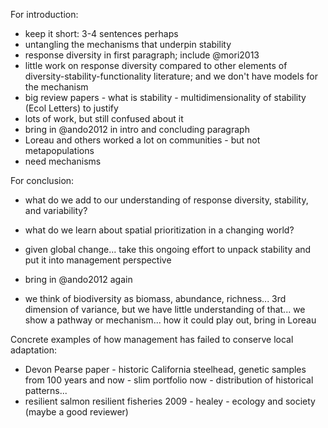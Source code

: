 For introduction:

- keep it short: 3-4 sentences perhaps
- untangling the mechanisms that underpin stability
- response diversity in first paragraph; include @mori2013
- little work on response diversity compared to other elements of
  diversity-stability-functionality literature; and we don't have models for
  the mechanism
- big review papers - what is stability - multidimensionality of stability
  (Ecol Letters) to justify
- lots of work, but still confused about it
- bring in @ando2012 in intro and concluding paragraph
- Loreau and others worked a lot on communities - but not metapopulations
- need mechanisms

For conclusion:

- what do we add to our understanding of response diversity, stability, and
  variability?
- what do we learn about spatial prioritization in a changing world?
- given global change... take this ongoing effort to unpack stability and put
  it into management perspective
- bring in @ando2012 again

- we think of biodiversity as biomass, abundance, richness... 3rd dimension of
  variance, but we have little understanding of that... we show a pathway or
  mechanism... how it could play out, bring in Loreau

Concrete examples of how management has failed to conserve local adaptation:

- Devon Pearse paper - historic California steelhead, genetic samples from
  100 years and now - slim portfolio now - distribution of historical
  patterns...
- resilient salmon resilient fisheries 2009 - healey - ecology and society
  (maybe a good reviewer)

